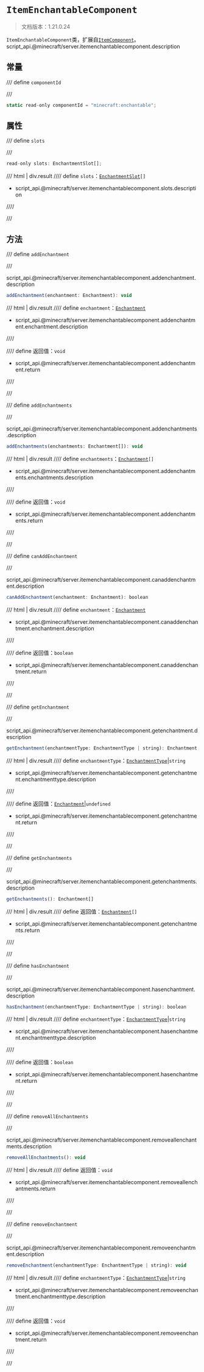 # `ItemEnchantableComponent`

> 文档版本：1.21.0.24

`ItemEnchantableComponent`类，扩展自[`ItemComponent`](./itemcomponent.md)。script_api.@minecraft/server.itemenchantablecomponent.description

## 常量

/// define
`componentId`


///

```js
static read-only componentId = "minecraft:enchantable";
```


## 属性

/// define
`slots`


///

```js
read-only slots: EnchantmentSlot[];
```

/// html | div.result
//// define
`slots`：<code><a href="../enchantmentslot/">EnchantmentSlot</a>[]</code>

- script_api.@minecraft/server.itemenchantablecomponent.slots.description


////

///


## 方法

/// define
`addEnchantment`


///

script_api.@minecraft/server.itemenchantablecomponent.addenchantment.description

```js
addEnchantment(enchantment: Enchantment): void
```

/// html | div.result
//// define
`enchantment`：[`Enchantment`](./enchantment.md)

- script_api.@minecraft/server.itemenchantablecomponent.addenchantment.enchantment.description


////

//// define
返回值：`void`

- script_api.@minecraft/server.itemenchantablecomponent.addenchantment.return


////

///


/// define
`addEnchantments`


///

script_api.@minecraft/server.itemenchantablecomponent.addenchantments.description

```js
addEnchantments(enchantments: Enchantment[]): void
```

/// html | div.result
//// define
`enchantments`：<code><a href="../enchantment/">Enchantment</a>[]</code>

- script_api.@minecraft/server.itemenchantablecomponent.addenchantments.enchantments.description


////

//// define
返回值：`void`

- script_api.@minecraft/server.itemenchantablecomponent.addenchantments.return


////

///


/// define
`canAddEnchantment`


///

script_api.@minecraft/server.itemenchantablecomponent.canaddenchantment.description

```js
canAddEnchantment(enchantment: Enchantment): boolean
```

/// html | div.result
//// define
`enchantment`：[`Enchantment`](./enchantment.md)

- script_api.@minecraft/server.itemenchantablecomponent.canaddenchantment.enchantment.description


////

//// define
返回值：`boolean`

- script_api.@minecraft/server.itemenchantablecomponent.canaddenchantment.return


////

///


/// define
`getEnchantment`


///

script_api.@minecraft/server.itemenchantablecomponent.getenchantment.description

```js
getEnchantment(enchantmentType: EnchantmentType | string): Enchantment | undefined
```

/// html | div.result
//// define
`enchantmentType`：[`EnchantmentType`](./enchantmenttype.md)|`string`

- script_api.@minecraft/server.itemenchantablecomponent.getenchantment.enchantmenttype.description


////

//// define
返回值：[`Enchantment`](./enchantment.md)|`undefined`

- script_api.@minecraft/server.itemenchantablecomponent.getenchantment.return


////

///


/// define
`getEnchantments`


///

script_api.@minecraft/server.itemenchantablecomponent.getenchantments.description

```js
getEnchantments(): Enchantment[]
```

/// html | div.result
//// define
返回值：<code><a href="../enchantment/">Enchantment</a>[]</code>

- script_api.@minecraft/server.itemenchantablecomponent.getenchantments.return


////

///


/// define
`hasEnchantment`


///

script_api.@minecraft/server.itemenchantablecomponent.hasenchantment.description

```js
hasEnchantment(enchantmentType: EnchantmentType | string): boolean
```

/// html | div.result
//// define
`enchantmentType`：[`EnchantmentType`](./enchantmenttype.md)|`string`

- script_api.@minecraft/server.itemenchantablecomponent.hasenchantment.enchantmenttype.description


////

//// define
返回值：`boolean`

- script_api.@minecraft/server.itemenchantablecomponent.hasenchantment.return


////

///


/// define
`removeAllEnchantments`


///

script_api.@minecraft/server.itemenchantablecomponent.removeallenchantments.description

```js
removeAllEnchantments(): void
```

/// html | div.result
//// define
返回值：`void`

- script_api.@minecraft/server.itemenchantablecomponent.removeallenchantments.return


////

///


/// define
`removeEnchantment`


///

script_api.@minecraft/server.itemenchantablecomponent.removeenchantment.description

```js
removeEnchantment(enchantmentType: EnchantmentType | string): void
```

/// html | div.result
//// define
`enchantmentType`：[`EnchantmentType`](./enchantmenttype.md)|`string`

- script_api.@minecraft/server.itemenchantablecomponent.removeenchantment.enchantmenttype.description


////

//// define
返回值：`void`

- script_api.@minecraft/server.itemenchantablecomponent.removeenchantment.return


////

///

